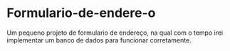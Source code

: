 # Formulario-de-endere-o
Um pequeno projeto de formulario de endereço, na qual com o tempo irei implementar um banco de dados para funcionar corretamente.
